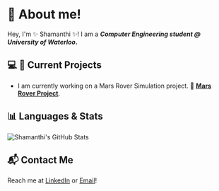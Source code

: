 # 🌟 About me!
Hey, I'm ✨ Shamanthi ✨! I am a **_Computer Engineering student @ University of Waterloo_.**


## 💻 🔭 Current Projects
- I am currently working on a Mars Rover Simulation project. 🌌 **[Mars Rover Project](https://github.com/shamanthi-rajagopal/Mars_Rover_Simulation)**.


## 📊 Languages & Stats
![Shamanthi's GitHub Stats](https://github-readme-stats.vercel.app/api?username=shamanthi-rajagopal&show_icons=true&theme=radical)


## 📬 Contact Me
Reach me at [LinkedIn](https://www.linkedin.com/in/shamanthi-rajagopal) or [Email](mailto:s2rajago@uwaterloo.ca)!

